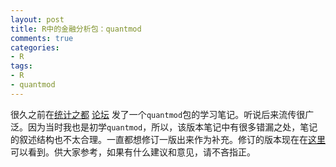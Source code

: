 ```yaml
---
layout: post
title: R中的金融分析包：quantmod
comments: true
categories:
- R
tags:
- R
- quantmod
---
```


很久之前在[统计之都](http://cos.name) [论坛](http://cos.name/cn) 发了一个`quantmod`包的学习笔记。听说后来流传很广泛。因为当时我也是初学`quantmod`，所以，该版本笔记中有很多错漏之处，笔记的叙述结构也不太合理。一直都想修订一版出来作为补充。修订的版本现在在[这里](https://github.com/dengyishuo/dengyishuo.github.com/tree/master/RFinance)可以看到。供大家参考，如果有什么建议和意见，请不吝指正。